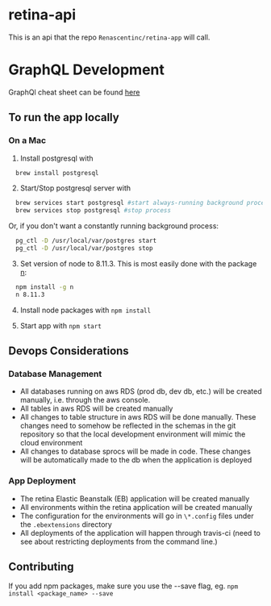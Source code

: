 # retina-api

This is an api that the repo ```Renascentinc/retina-app``` will call.

# GraphQL Development

GraphQl cheat sheet can be found [here](https://github.com/sogko/graphql-schema-language-cheat-sheet)

## To run the app locally

### On a Mac

1. Install postgresql with <br>
  ```sh
    brew install postgresql
  ```

2. Start/Stop postgresql server with
  ```sh
    brew services start postgresql #start always-running background process
    brew services stop postgresql #stop process
  ```
  Or, if you don't want a constantly running background process:
  ```sh
    pg_ctl -D /usr/local/var/postgres start
    pg_ctl -D /usr/local/var/postgres stop
  ```

3. Set version of node to 8.11.3. This is most easily done with the package [n](https://github.com/tj/n):
  ```sh
    npm install -g n
    n 8.11.3
  ```

4. Install node packages with `npm install`

5. Start app with `npm start`

## Devops Considerations

### Database Management
- All databases running on aws RDS (prod db, dev db, etc.) will be created manually, i.e. through the aws console.
- All tables in aws RDS will be created manually
- All changes to table structure in aws RDS will be done manually. These changes need to somehow be reflected in the schemas in the git repository so that the local development environment will mimic the cloud environment
- All changes to database sprocs will be made in code. These changes will be automatically made to the db when the application is deployed

### App Deployment
- The retina Elastic Beanstalk (EB) application will be created manually
- All environments within the retina application will be created manually
- The configuration for the environments will go in `\*.config` files under the `.ebextensions` directory
- All deployments of the application will happen through travis-ci (need to see about restricting deployments from the command line.)


## Contributing
If you add npm packages, make sure you use the --save flag, eg. `npm install <package_name> --save`
